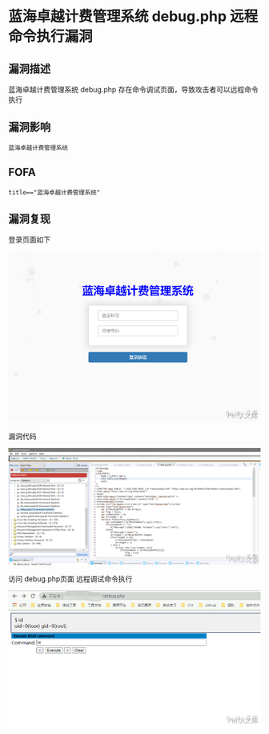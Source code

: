 # 蓝海卓越计费管理系统 debug.php 远程命令执行漏洞

## 漏洞描述

蓝海卓越计费管理系统 debug.php 存在命令调试页面，导致攻击者可以远程命令执行

## 漏洞影响

```
蓝海卓越计费管理系统
```

## FOFA

```
title=="蓝海卓越计费管理系统"
```

## 漏洞复现

登录页面如下



![](./images/202202101853490.png)



漏洞代码



![](./images/202202101853603.png)



访问 debug.php页面 远程调试命令执行



![](./images/202202101853251.png)